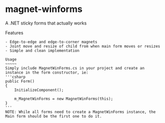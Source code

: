 # magnet-winforms
A .NET sticky forms that actually works

Features
~~~~~~~~
- Edge-to-edge and edge-to-corner magnets
- Joint move and resize of child from when main form moves or resizes
- Simple and clean implementation

Usage
~~~~~
Simply include MagnetWinForms.cs in your project and create an instance in the form constructor, ie:
'''csharp
public Form()
{
	InitializeComponent();

	m_MagnetWinForms = new MagnetWinForms(this);
}
'''
NOTE: While all forms need to create a MagnetWinForms instance, the Main form should be the first one to do it.

